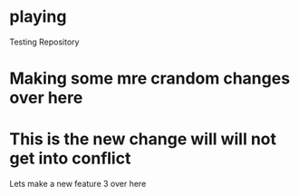 # playing
Testing Repository
# Making some mre crandom changes over here 
# This is the new change will will not get into conflict
Lets make a new feature 3 over here 